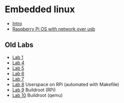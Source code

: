 Embedded linux
===============


- [Intro](00-intro)
- [Raspberry Pi OS with network over usb](01-raspios-usbnet)


Old Labs
--------

- [Lab 1](lab01/)
- [Lab 4](lab04/)
- [Lab 5](lab05/)
- [Lab 6](lab06/)
- [Lab 7](lab07/)
- [Lab 8](lab08/) Userspace on RPi (automated with Makefile)
- [Lab 9](lab09/) Buildroot (RPi)
- [Lab 10](lab10/) Buildroot (qemu)

